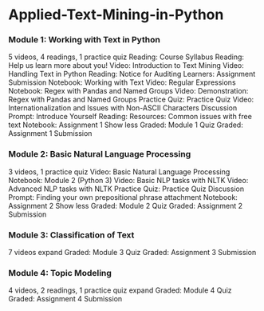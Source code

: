 # Applied-Text-Mining-in-Python

### Module 1: Working with Text in Python
5 videos, 4 readings, 1 practice quiz
Reading: Course Syllabus
Reading: Help us learn more about you!
Video: Introduction to Text Mining
Video: Handling Text in Python
Reading: Notice for Auditing Learners: Assignment Submission
Notebook: Working with Text
Video: Regular Expressions
Notebook: Regex with Pandas and Named Groups
Video: Demonstration: Regex with Pandas and Named Groups
Practice Quiz: Practice Quiz
Video: Internationalization and Issues with Non-ASCII Characters
Discussion Prompt: Introduce Yourself
Reading: Resources: Common issues with free text
Notebook: Assignment 1
Show less
Graded: Module 1 Quiz
Graded: Assignment 1 Submission

### Module 2: Basic Natural Language Processing
3 videos, 1 practice quiz
Video: Basic Natural Language Processing
Notebook: Module 2 (Python 3)
Video: Basic NLP tasks with NLTK
Video: Advanced NLP tasks with NLTK
Practice Quiz: Practice Quiz
Discussion Prompt: Finding your own prepositional phrase attachment
Notebook: Assignment 2
Show less
Graded: Module 2 Quiz
Graded: Assignment 2 Submission

### Module 3: Classification of Text
7 videos
expand
Graded: Module 3 Quiz
Graded: Assignment 3 Submission

### Module 4: Topic Modeling
4 videos, 2 readings, 1 practice quiz
expand
Graded: Module 4 Quiz
Graded: Assignment 4 Submission
